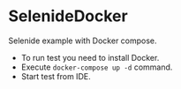 # SelenideDocker
Selenide example with Docker compose.

 - To run test you need to install Docker.
 - Execute `docker-compose up -d` command.
 - Start test from IDE. 
